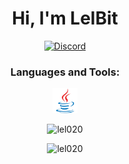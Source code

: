 <div align="center">
  <h1>Hi, I'm LelBit</h1>
</div>

<p align="center">
  <a href="https://discordapp.com/users/your_discord_id" target="_blank"><img alt="Discord" src="https://img.shields.io/badge/bobaguard%231001-%237289DA.svg?style=for-the-badge&logo=discord&logoColor=white"/></a>
</p>

<h3 align="center">Languages and Tools:</h3>
<p align="center"> 
  <a href="https://www.java.com" target="_blank"> 
    <img src="https://raw.githubusercontent.com/devicons/devicon/master/icons/java/java-original.svg" alt="java" width="40" height="40" style="color:#ADD8E6"/> 
  </a> 
</p>

<p align="center">
  <img src="https://github-readme-stats.vercel.app/api/top-langs/?username=lel020&layout=compact&langs_count=8" alt="lel020" />
</p> 

<p align="center">
  <img src="https://github-readme-stats.vercel.app/api?username=lel020&show_icons=true&hide=contribs" alt="lel020" />
</p>
